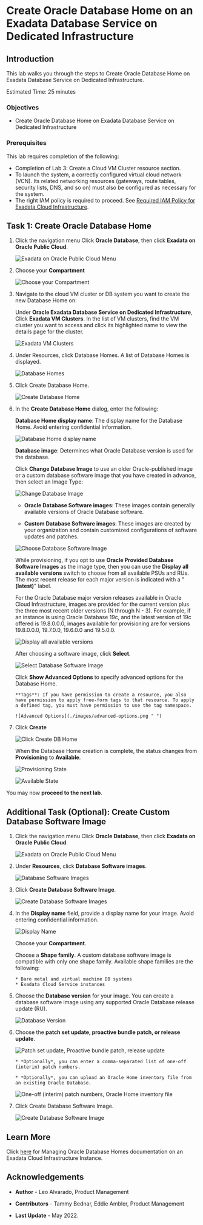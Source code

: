 


# Create Oracle Database Home on an Exadata Database Service on Dedicated Infrastructure


## Introduction

This lab walks you through the steps to Create Oracle Database Home on Exadata Database Service on Dedicated Infrastructure.


Estimated Time: 25 minutes



### Objectives

-   Create Oracle Database Home on Exadata Database Service on Dedicated Infrastructure


### Prerequisites

This lab requires completion of the following:

* Completion of Lab 3: Create a Cloud VM Cluster resource section.
* To launch the system, a correctly configured virtual cloud network (VCN). Its related networking resources (gateways, route tables, security lists, DNS, and so on) must also be configured as necessary for the system.
* The right IAM policy is required to proceed. See [Required IAM Policy for Exadata Cloud Infrastructure](https://docs.oracle.com/en-us/iaas/exadatacloud/exacs/preparing-for-ecc-deployment.html#GUID-EA03F7BC-7D8E-4177-AFF4-615F71C390CD).





## Task 1: Create Oracle Database Home


1. Click the navigation menu Click **Oracle Database**, then click **Exadata on Oracle Public Cloud**.

    ![Exadata on Oracle Public Cloud Menu](./images/exadb-d-menu.png " ")

2. Choose your **Compartment**

    ![Choose your Compartment](./images/choose-compartment.png " ")


3. Navigate to the cloud VM cluster or DB system you want to create the new Database Home on:

    Under **Oracle Exadata Database Service on Dedicated Infrastructure**, Click **Exadata VM Clusters**. In the list of VM clusters, find the VM cluster you want to access and click its highlighted name to view the details page for the cluster.

    ![Exadata VM Clusters](./images/exavmclusters.png " ")

4. Under Resources, click Database Homes. A list of Database Homes is displayed.

    ![Database Homes](./images/dbhomelist.png " ")

5. Click Create Database Home.

    ![Create Database Home](./images/create-dbhome.png " ")

6. In the **Create Database Home** dialog, enter the following:

    **Database Home display name**: The display name for the Database Home. Avoid entering confidential information.

    ![Database Home display name](./images/dbhome-display-name.png " ")

    **Database image**: Determines what Oracle Database version is used for the database.

    Click **Change Database Image** to use an older Oracle-published image or a custom database software image that you have created in advance, then select an Image Type:

    ![Change Database Image](./images/change-db-image.png " ")



    * **Oracle Database Software images**: These images contain generally available versions of Oracle Database software.

    * **Custom Database Software images**: These images are created by your organization and contain customized configurations of software updates and patches.


    ![Choose Database Software Image](./images/choose-db-software-image.png " ")

    While provisioning, if you opt to use **Oracle Provided Database Software Images** as the image type, then you can use the **Display all available versions** switch to choose from all available PSUs and RUs. The most recent release for each major version is indicated with a "**(latest)**" label.

    For the Oracle Database major version releases available in Oracle Cloud Infrastructure, images are provided for the current version plus the three most recent older versions (N through N - 3). For example, if an instance is using Oracle Database 19c, and the latest version of 19c offered is 19.8.0.0.0, images available for provisioning are for versions 19.8.0.0.0, 19.7.0.0, 19.6.0.0 and 19.5.0.0.

    ![Display all available versions](./images/choose-display-all-db-sw-images.png " ")


    After choosing a software image, click **Select**.

    ![Select Database Software Image](./images/select-db-software-image.png " ")

    Click **Show Advanced Options** to specify advanced options for the Database Home.

       **Tags**: If you have permission to create a resource, you also have permission to apply free-form tags to that resource. To apply a defined tag, you must have permission to use the tag namespace.

       ![Advanced Options](./images/advanced-options.png " ")

7. Click **Create**

   ![Click Create DB Home](./images/click-create-dbhome.png " ")


   When the Database Home creation is complete, the status changes from **Provisioning** to **Available**.

   ![Provisioning State](./images/provisioning-state.png " ")

   ![Available State](./images/available-state.png " ")


You may now **proceed to the next lab**.

## Additional Task (Optional): Create Custom Database Software Image


1. Click the navigation menu Click **Oracle Database**, then click **Exadata on Oracle Public Cloud**.

    ![Exadata on Oracle Public Cloud Menu](./images/exadb-d-menu.png " ")

2. Under **Resources**, click **Database Software images**.

    ![Database Software Images](./images/db-software-images.png " ")

3. Click **Create Database Software Image**.

    ![Create Database Software Images](./images/create-db-sw-images.png " ")

4. In the **Display name** field, provide a display name for your image. Avoid entering confidential information.

    ![Display Name](./images/db-sw-image-display-name.png " ")

    Choose your **Compartment**.

    Choose a **Shape family**. A custom database software image is compatible with only one shape family. Available shape families are
    the following:

       * Bare metal and virtual machine DB systems
       * Exadata Cloud Service instances

5. Choose the **Database version** for your image. You can create a database software image using any supported Oracle Database release
    update (RU).

    ![Database Version](./images/dbversion.png " ")

6. Choose the **patch set update, proactive bundle patch, or release update**.

    ![Patch set update, Proactive bundle patch, release update](./images/psu.png " ")

       * *Optionally*, you can enter a comma-separated list of one-off (interim) patch numbers.

       * *Optionally*, you can upload an Oracle Home inventory file from an existing Oracle Database.

    ![One-off (interim) patch numbers, Oracle Home inventory file](./images/interim-one-off-patch.png " ")

7. Click Create Database Software Image.

    ![Create Database Software Image](./images/create-dbsw-image.png " ")


## Learn More

Click [here](https://docs.oracle.com/en-us/iaas/exadatacloud/exacs/ecs-manage-dbhomes.html) for Managing Oracle Database Homes documentation on an Exadata Cloud Infrastructure Instance.


## Acknowledgements

* **Author** - Leo Alvarado, Product Management

* **Contributors** - Tammy Bednar, Eddie Ambler, Product Management

* **Last Update** - May 2022.
